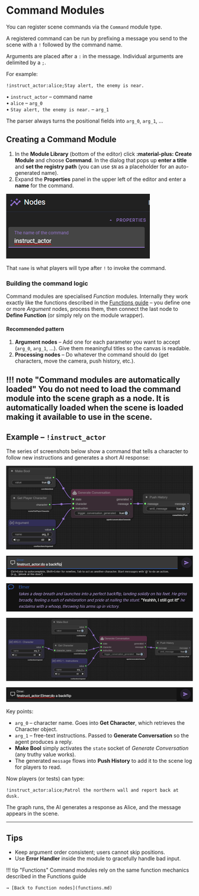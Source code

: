 # Command Modules

You can register scene commands via the `Command` module type.

A registered command can be run by prefixing a message you send to the scene with a `!` followed by the command name.

Arguments are placed after a `:` in the message. Individual arguments are delimited by a `;`.

For example:

```
!instruct_actor:alice;Stay alert, the enemy is near.
```

• `instruct_actor` – command name  
• `alice` – `arg_0`  
• `Stay alert, the enemy is near.` – `arg_1`

The parser always turns the positional fields into `arg_0`, `arg_1`, …

## Creating a Command Module

1. In the **Module Library** (bottom of the editor) click **:material-plus: Create Module** and choose **Command**.  In the dialog that pops up **enter a title** and **set the registry path** (you can use `$N` as a placeholder for an auto-generated name).
1. Expand the **Properties** panel in the upper left of the editor and enter a **name** for the command.

![Module properties](../img/command-0001.png)

That `name` is what players will type after `!` to invoke the command.

### Building the command logic

Command modules are specialised *Function* modules.  Internally they work exactly like the functions described in the [Functions guide](functions.md) – you define one or more *Argument* nodes, process them, then connect the last node to **Define Function** (or simply rely on the module wrapper).

#### Recommended pattern

1. **Argument nodes** – Add one for each parameter you want to accept (`arg_0`, `arg_1`, …).  Give them meaningful titles so the canvas is readable.
2. **Processing nodes** – Do whatever the command should do (get characters, move the camera, push history, etc.).

!!! note "Command modules are automatically loaded"
    You **do not** need to load the command module into the scene graph as a node. It is automatically loaded when the scene is loaded making it available to use in the scene.
---

## Example – `!instruct_actor`

The series of screenshots below show a command that tells a character to follow new instructions and generates a short AI response:

![Cmd Overview](../img/command-0002.png)

![Argument wiring](../img/command-0003.png)

![Conversation generation](../img/command-0004.png)

![Push to history](../img/command-0005.png)

![Define & Output](../img/command-0006.png)

Key points:

* `arg_0` – character name.  Goes into **Get Character**, which retrieves the Character object.
* `arg_1` – free-text instructions.  Passed to **Generate Conversation** so the agent produces a reply.
* **Make Bool** simply activates the `state` socket of *Generate Conversation* (any truthy value works).
* The generated `message` flows into **Push History** to add it to the scene log for players to read.

Now players (or tests) can type:

```
!instruct_actor:alice;Patrol the northern wall and report back at dusk.
```

The graph runs, the AI generates a response as Alice, and the message appears in the scene.

---

## Tips

* Keep argument order consistent; users cannot skip positions.
* Use **Error Handler** inside the module to gracefully handle bad input.

!!! tip "Functions"
    Command modules rely on the same function mechanics described in the Functions guide
    
    → [Back to Function nodes](functions.md) 
